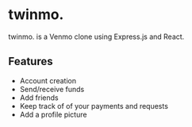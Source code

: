 # twinmo.

twinmo. is a Venmo clone using Express.js and React.

## Features

- Account creation
- Send/receive funds
- Add friends
- Keep track of of your payments and requests
- Add a profile picture
